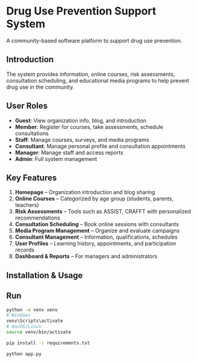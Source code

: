 # Drug Use Prevention Support System

A community-based software platform to support drug use prevention.

## Introduction

The system provides information, online courses, risk assessments, consultation scheduling, and educational media programs to help prevent drug use in the community.

## User Roles

- **Guest**: View organization info, blog, and introduction
- **Member**: Register for courses, take assessments, schedule consultations
- **Staff**: Manage courses, surveys, and media programs
- **Consultant**: Manage personal profile and consultation appointments
- **Manager**: Manage staff and access reports
- **Admin**: Full system management

## Key Features

1. **Homepage** – Organization introduction and blog sharing
2. **Online Courses** – Categorized by age group (students, parents, teachers)
3. **Risk Assessments** – Tools such as ASSIST, CRAFFT with personalized recommendations
4. **Consultation Scheduling** – Book online sessions with consultants
5. **Media Program Management** – Organize and evaluate campaigns
6. **Consultant Management** – Information, qualifications, schedules
7. **User Profiles** – Learning history, appointments, and participation records
8. **Dashboard & Reports** – For managers and administrators

## Installation & Usage

## Run

```bash
python -m venv venv
# Windows
venv\Scripts\activate
# macOS/Linux
source venv/bin/activate

pip install -r requirements.txt

python app.py

```
